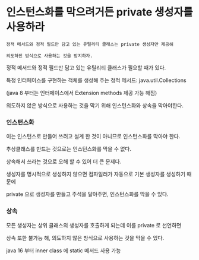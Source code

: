 # 인스턴스화를 막으려거든 private 생성자를 사용하라

```
정적 메서드와 정적 필드만 담고 있는 유틸리티 클래스는 private 생성자만 제공해

의도하진 방식으로 사용하는 것을 방지하자. 
```

정적 메서드와 정적 필드만 담고 있는 유틸리티 클래스가 필요할 때가 있다.

특정 인터페이스를 구현하는 객체를 생성해 주는 정적 메서드: java.util.Collections

(java 8 부터는 인터페이스에서 Extension methods 제공 가능 해짐)

의도하지 않은 방식으로 사용하는 것을 막기 위해 인스턴스화와 상속을 막아야한다.

### 인스턴스화

이는 인스턴스로 만들어 쓰려고 설계 한 것이 아니므로 인스턴스화를 막아야 한다.

추상클래스를 만드는 것으로는 인스턴스화를 막을 수 없다.

상속해서 쓰라는 것으로 오해 할 수 있어 더 큰 문제다.

생성자를 명시적으로 생성하지 않으면 컴파일러가 자동으로 기본 생성자를 생성하기 때문에

private 으로 생성자를 만들고 주석을 달아주면, 인스턴스화를 막을 수 있다.

### 상속

모든 생성자는 상위 클래스의 생성자를 호출하게 되는데 이를 private 로 선언하면

상속 또한 불가능 해, 의도하지 않은 방식으로 사용하는 것을 막을 수 있다.

java 16 부터 inner class 에 static 메서드 사용 가능


